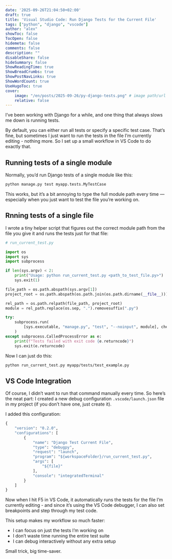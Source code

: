 ```yaml
---
date: '2025-09-26T21:04:50+02:00'
draft: true
title: 'Visual Studio Code: Run Django Tests for the Current File'
tags: ["python", "django", "vscode"]
author: "alex"
showToc: false
TocOpen: false
hidemeta: false
comments: false
description: ""
disableShare: false
hideSummary: false
ShowReadingTime: true
ShowBreadCrumbs: true
ShowPostNavLinks: true
ShowWordCount: true
UseHugoToc: true
cover:
    image: "/en/posts/2025-09-26/py-django-tests.png" # image path/url
    relative: false
---
```




I’ve been working with Django for a while, and one thing that always slows me down is running tests.

By default, you can either run all tests or specify a specific test case. That’s fine, but sometimes I just want to run the tests in the file I’m currently editing - nothing more. So I set up a small workflow in VS Code to do exactly that.

## Running tests of a single module

Normally, you’d run Django tests of a single module like this:

```sh
python manage.py test myapp.tests.MyTestCase
```

This works, but it’s a bit annoying to type the full module path every time — especially when you just want to test the file you’re working on.

## Rnning tests of a single file

I wrote a tiny helper script that figures out the correct module path from the file you give it and runs the tests just for that file:

```py
# run_current_test.py

import os
import sys
import subprocess

if len(sys.argv) < 2:
    print("Usage: python run_current_test.py <path_to_test_file.py>")
    sys.exit(1)

file_path = os.path.abspath(sys.argv[1])
project_root = os.path.abspath(os.path.join(os.path.dirname(__file__)))

rel_path = os.path.relpath(file_path, project_root)
module = rel_path.replace(os.sep, ".").removesuffix(".py")

try:
    subprocess.run(
        [sys.executable, "manage.py", "test", "--noinput", module], check=True
    )
except subprocess.CalledProcessError as e:
    print(f"Tests failed with exit code {e.returncode}")
    sys.exit(e.returncode)
```

Now I can just do this:

```sh
python run_current_test.py myapp/tests/test_example.py
```

## VS Code Integration

Of course, I didn’t want to run that command manually every time. So here’s the neat part:
I created a new debug configuration `.vscode/launch.json` file in my project (if you don’t have one, just create it).

I added this configuration:

```py
{
    "version": "0.2.0",
    "configurations": [
        {
            "name": "Django Test Current File",
            "type": "debugpy",
            "request": "launch",
            "program": "${workspaceFolder}/run_current_test.py",
            "args": [
                "${file}"
            ],
            "console": "integratedTerminal"
        }
    ]
}

```

Now when I hit F5 in VS Code, it automatically runs the tests for the file I’m currently editing - and since it’s using the VS Code debugger, I can also set breakpoints and step through my test code.

This setup makes my workflow so much faster:

- I can focus on just the tests I’m working on
- I don’t waste time running the entire test suite
- I can debug interactively without any extra setup

Small trick, big time-saver.

